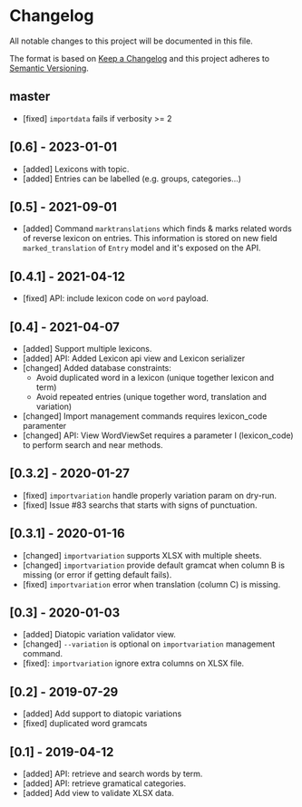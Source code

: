 # Changelog
All notable changes to this project will be documented in this file.

The format is based on [Keep a Changelog](http://keepachangelog.com/en/1.0.0/)
and this project adheres to [Semantic Versioning](http://semver.org/spec/v2.0.0.html).

## master
- [fixed] `importdata` fails if verbosity >= 2

## [0.6] - 2023-01-01
- [added] Lexicons with topic.
- [added] Entries can be labelled (e.g. groups, categories...)

## [0.5] - 2021-09-01
- [added] Command `marktranslations` which finds & marks related words of
reverse lexicon on entries. This information is stored on new field
`marked_translation` of `Entry` model and it's exposed on the API.

## [0.4.1] - 2021-04-12
- [fixed] API: include lexicon code on `word` payload.

## [0.4] - 2021-04-07
- [added] Support multiple lexicons.
- [added] API: Added Lexicon api view and Lexicon serializer
- [changed] Added database constraints:
    - Avoid duplicated word in a lexicon (unique together lexicon and term)
    - Avoid repeated entries (unique together word, translation and variation)
- [changed] Import management commands requires lexicon_code paramenter
- [changed] API: View WordViewSet requires a parameter l (lexicon_code) to perform search and near methods.

## [0.3.2] - 2020-01-27
- [fixed] `importvariation` handle properly variation param on dry-run.
- [fixed] Issue #83 searchs that starts with signs of punctuation.

## [0.3.1] - 2020-01-16
- [changed] `importvariation` supports XLSX with multiple sheets.
- [changed] `importvariation` provide default gramcat when column B is missing (or
    error if getting default fails).
- [fixed] `importvariation` error when translation (column C) is missing.

## [0.3] - 2020-01-03
- [added] Diatopic variation validator view.
- [changed] `--variation` is optional on `importvariation` management command.
- [fixed]: `importvariation` ignore extra columns on XLSX file.

## [0.2] - 2019-07-29
- [added] Add support to diatopic variations
- [fixed] duplicated word gramcats

## [0.1] - 2019-04-12
- [added] API: retrieve and search words by term.
- [added] API: retrieve gramatical categories.
- [added] Add view to validate XLSX data.
